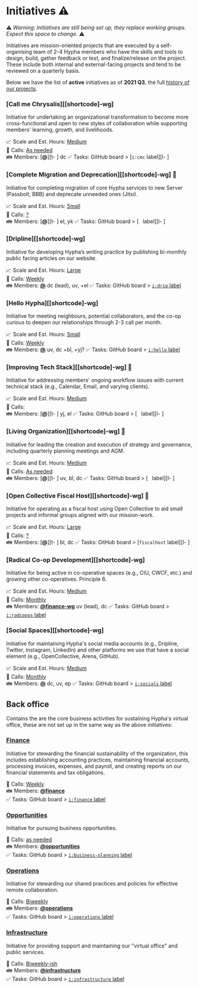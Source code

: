# Initiatives ⚠️

⚠️ _Warning: Initiatives are still being set up, they replace working groups. Expect this space to change._ ⚠️

Initiatives are mission-oriented projects that are executed by a self-organising team of 2-4 Hypha members who have the skills and tools to design, build, gather feedback or test, and finalize/release on the project. These include both internal and external-facing projects and tend to be reviewed on a quarterly basis. 

Below we have the list of **active** initiatives as of **2021 Q3**, the full [history of our projects][projects].

### [Call me Chrysalis][[shortcode]-wg]

Initiative for undertaking an organizational transformation to become more cross-functional and open to new styles of collaboration while supporting  members' learning, growth, and livelihoods.

📈 Scale and Est. Hours: [Medium][hours]  
📅 Calls: [As needed][calendar]  
👪 Members: [**@**][t- ]  dc
✅ Tasks: GitHub board > [`i:cmc` label][l- ]  

### [Complete Migration and Deprecation][[shortcode]-wg] 📝

Initiative for completing migration of core Hypha services to new Server (Passbolt, BBB) and deprecate unneeded ones (Jitsi).

📈 Scale and Est. Hours: [Small][hours]  
📅 Calls: [?][calendar]  
👪 Members: [**@**][t- ]  el, yk
✅ Tasks: GitHub board > [` ` label][l- ]  

### [Dripline][[shortcode]-wg]

Initiative for developing Hypha’s writing practice by publishing bi-monthly public facing articles on our website.

📈 Scale and Est. Hours: [Large][hours]  
📅 Calls: [Weekly][calendar]   
👪 Members: [**@**][t-fin] dc (lead), uv, +el
✅ Tasks: GitHub board > [`i:drip` label][l-fin]  

### [Hello Hypha][[shortcode]-wg]

Initiative for meeting neighbours, potential collaborators, and the co-op curious to deepen our relationships through 2-3 call per month.

📈 Scale and Est. Hours: [Small][hours]  
📅 Calls: [Weekly][calendar]   
👪 Members: [**@**][t-fin]  uv, dc +bl, +yj?
✅ Tasks: GitHub board > [`i:hello` label][l-fin] 

### [Improving Tech Stack][[shortcode]-wg] 📝

Initiative for addressing members' ongoing workflow issues with current technical stack (e.g., Calendar, Email, and varying clients).

📈 Scale and Est. Hours: [Medium][hours]  
📅 Calls: [ ][calendar]  
👪 Members: [**@**][t- ] yj, el 
✅ Tasks: GitHub board > [` ` label][l- ]  

### [Living Organization][[shortcode]-wg] 📝

Initiative for leading the creation and execution of strategy and governance, including quarterly planning meetings and AGM.

📈 Scale and Est. Hours: [Medium][hours]  
📅 Calls: [As needed][calendar]  
👪 Members: [**@**][t- ] uv, bl, dc
✅ Tasks: GitHub board > [` ` label][l- ]  

### [Open Collective Fiscal Host][[shortcode]-wg] 📝

Initiative for operating as a fiscal host using Open Collective to aid small projects and informal groups aligned with our mission-work. 

📈 Scale and Est. Hours: [Large][hours]  
📅 Calls: [?][calendar]  
👪 Members: [**@**][t- ] bl, dc
✅ Tasks: GitHub board > [`fiscalhost` label][l- ]  

### [Radical Co-op Development][[shortcode]-wg]

Initiative for being active in co-operative spaces (e.g., CIU, CWCF, etc.) and growing other co-operatives. Principle 6. 

📈 Scale and Est. Hours: [Medium][hours]  
📅 Calls: [Monthly][calendar]   
👪 Members: [**@finance-wg**][t-fin]  uv (lead), dc
✅ Tasks: GitHub board > [`i:radcoops` label][l-fin] 

### [Social Spaces][[shortcode]-wg]

Initiative for maintaining Hypha's social media accounts (e.g., Dripline, Twitter, Instagram, LinkedIn) and other platforms we use that have a social element (e.g., OpenCollective, Arena, GitHub).

📈 Scale and Est. Hours: [Medium][hours]  
📅 Calls: [Monthly][calendar]   
👪 Members: [**@**][t-fin]  dc, uv, ep
✅ Tasks: GitHub board > [`i:socials` label][l-fin] 


## Back office 

Contains the are the core business activities for sustaining Hypha's virtual office, these are not set up in the same way as the above initiatives:

### [Finance][fin-wg]

Initiative for stewarding the financial sustainability of the organization, this includes establishing accounting practices, maintaining financial accounts, processing invoices, expenses, and payroll, and creating reports on our financial statements and tax obligations.

📅 Calls: [Weekly][calendar]   
👪 Members: [**@finance**][t-fin]  
✅ Tasks: GitHub board > [`i:finance` label][l-fin]  

### [Opportunities][biz-wg]

Initiative for pursuing business opportunities.

📅 Calls: [as needed][calendar]  
👪 Members: [**@opportunities**][t-biz]  
✅ Tasks: GitHub board > [`i:business-planning` label][l-biz]  

### [Operations][ops-wg]

Initiative for stewarding our shared practices and policies for effective remote collaboration.

📅 Calls: [Biweekly][calendar]  
👪 Members: [**@operations**][t-ops]  
✅ Tasks: GitHub board > [`i:operations` label][l-ops]  

### [Infrastructure][inf-wg]

Initiative for providing support and maintaining our "virtual office" and public services.

📅 Calls: [Biweekly-ish][calendar]   
👪 Members: [**@infrastructure**][t-inf]  
✅ Tasks: GitHub board > [`i:infrastructure` label][l-inf]  






<!-- Links: Important -->
[calendar]: https://link.hypha.coop/calendar
[projects]: https://link.hypha.coop/projects
[hours]: https://link.hypha.coop/hours


<!-- Links: Working Groups -->
[biz-wg]: https://link.hypha.coop/biz-wg
[fin-wg]: https://link.hypha.coop/fin-wg
[gov-wg]: https://link.hypha.coop/gov-wg
[ops-wg]: https://link.hypha.coop/ops-wg
[inf-wg]: https://link.hypha.coop/inf-wg

[l-biz]: https://github.com/orgs/hyphacoop/projects/2?card_filter_query=label:"wg:business-planning"
[l-fin]: https://github.com/orgs/hyphacoop/projects/2?card_filter_query=label:"wg:finance"
[l-gov]: https://github.com/orgs/hyphacoop/projects/2?card_filter_query=label:"wg:governance"
[l-ops]: https://github.com/orgs/hyphacoop/projects/2?card_filter_query=label:"wg:operations"
[l-inf]: https://github.com/orgs/hyphacoop/projects/2?card_filter_query=label:"wg:infrastructure"

[t-biz]: https://github.com/orgs/hyphacoop/teams/business-planning-wg/members
[t-fin]: https://github.com/orgs/hyphacoop/teams/finance-wg/members
[t-gov]: https://github.com/orgs/hyphacoop/teams/governance-wg/members 
[t-ops]: https://github.com/orgs/hyphacoop/teams/operations-wg/members
[t-inf]: https://github.com/orgs/hyphacoop/teams/infrastructure-wg/members
